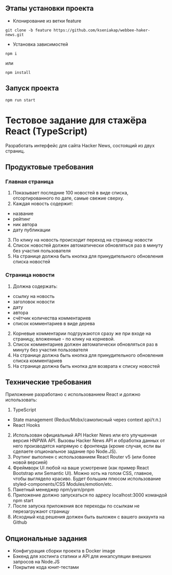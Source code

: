 ## Этапы установки проекта

- Клонирование из ветки feature

`git clone -b feature https://github.com/kseniakap/webbee-haker-news.git`

- Установка зависимостей

`npm i`

или

`npm install`

## Запуск проекта

`npm run start`

# Тестовое задание для стажёра React (TypeScript)

Разработать интерфейс для сайта Hacker News, состоящий из двух страниц.

## Продуктовые требования

### Главная страница

1. Показывает последние 100 новостей в виде списка, отсортированного по дате, самые свежие сверху.
2. Каждая новость содержит:

- название
- рейтинг
- ник автора
- дату публикации

3. По клику на новость происходит переход на страницу новости
4. Список новостей должен автоматически обновляться раз в минуту без участия пользователя
5. На странице должна быть кнопка для принудительного обновления списка новостей

### Страница новости

1. Должна содержать:

- ссылку на новость
- заголовок новости
- дату
- автора
- счётчик количества комментариев
- список комментариев в виде дерева

2. Корневые комментарии подгружаются сразу же при входе на страницу, вложенные - по клику на корневой.
3. Список комментариев должен автоматически обновляться раз в минуту без участия пользователя
4. На странице должна быть кнопка для принудительного обновления списка комментариев
5. На странице должна быть кнопка для возврата к списку новостей

## Технические требования

Приложение разработано с использованием React и должно использовать:

1. TypeScript

- State management (Redux/Mobx/самописный через context api/т.п.)
- React Hooks

2. Использован официальный API Hacker News или его улучшенная версия HNPWA API. Вызовы Hacker News API и обработка данных от него производятся напрямую с фронтенда (кроме случая, если вы сделаете опциональное задание про Node.JS).
3. Роутинг выполнен с использованием React Router v5 (или более новой версией)
4. Фреймворк UI любой на ваше усмотрение (как пример React Bootstrap или Semantic UI). Можно хоть на голом CSS, главное, чтобы выглядело красиво. Будет большим плюсом использование styled-components/СSS Modules/emotion/etc.
5. Пакетный менеджер npm/yarn/pnpm
6. Приложение должно запускаться по адресу localhost:3000 командой npm start
7. После запуска приложения все переходы по ссылкам не перезагружают страницу
8. Исходный код решения должен быть выложен с вашего аккаунта на Github

## Опциональные задания

- Конфигурация сборки проекта в Docker image
- Бэкенд для хостинга статики и API для инкапсуляции внешних запросов на Node.JS
- Покрытие кода юнит-тестами
